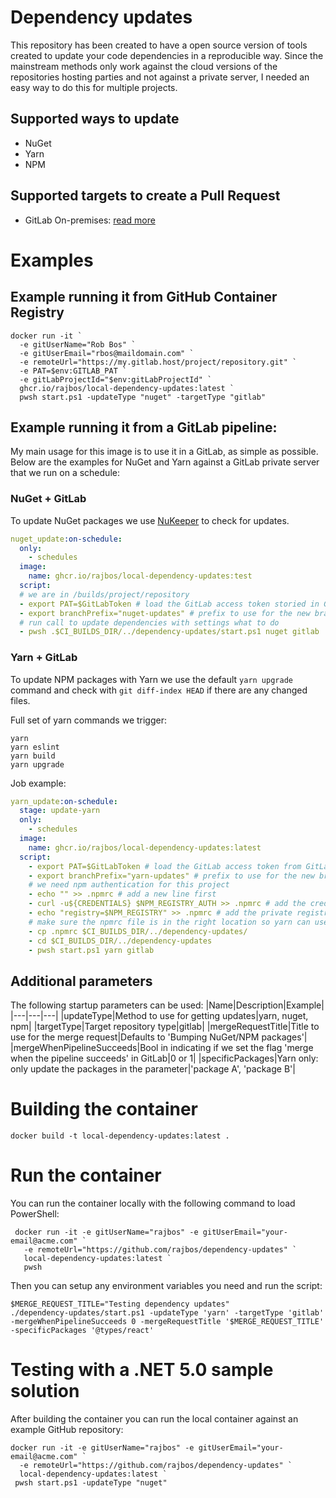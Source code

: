 ﻿
# Dependency updates
This repository has been created to have a open source version of tools created to update your code dependencies in a reproducible way. Since the mainstream methods only work against the cloud versions of the repositories hosting parties and not against a private server, I needed an easy way to do this for multiple projects.

## Supported ways to update
- NuGet
- Yarn
- NPM

## Supported targets to create a Pull Request
- GitLab On-premises: [read more](/docs/GitLab.md)

# Examples
## Example running it from GitHub Container Registry
```
docker run -it `
  -e gitUserName="Rob Bos" `
  -e gitUserEmail="rbos@maildomain.com" `
  -e remoteUrl="https://my.gitlab.host/project/repository.git" `
  -e PAT=$env:GITLAB_PAT `
  -e gitLabProjectId="$env:gitLabProjectId" `
  ghcr.io/rajbos/local-dependency-updates:latest `
  pwsh start.ps1 -updateType "nuget" -targetType "gitlab"
```

## Example running it from a GitLab pipeline:
My main usage for this image is to use it in a GitLab, as simple as possible. Below are the examples for NuGet and Yarn against a GitLab private server that we run on a schedule:

### NuGet + GitLab
To update NuGet packages we use [NuKeeper](http://nukeeper.com/) to check for updates.
``` yaml
nuget_update:on-schedule:
  only:
    - schedules
  image: 
    name: ghcr.io/rajbos/local-dependency-updates:test
  script:
  # we are in /builds/project/repository 
  - export PAT=$GitLabToken # load the GitLab access token storied in GitLab as environment variable 
  - export branchPrefix="nuget-updates" # prefix to use for the new branch
  # run call to update dependencies with settings what to do
  - pwsh .$CI_BUILDS_DIR/../dependency-updates/start.ps1 nuget gitlab
```

### Yarn + GitLab
To update NPM packages with Yarn we use the default `yarn upgrade` command and check with `git diff-index HEAD` if there are any changed files.

Full set of yarn commands we trigger:
``` shell
yarn
yarn eslint
yarn build
yarn upgrade
```
Job example:
``` yaml
yarn_update:on-schedule:
  stage: update-yarn
  only:
    - schedules
  image: 
    name: ghcr.io/rajbos/local-dependency-updates:latest
  script:   
    - export PAT=$GitLabToken # load the GitLab access token from GitLab in the env vars 
    - export branchPrefix="yarn-updates" # prefix to use for the new branch 
    # we need npm authentication for this project
    - echo "" >> .npmrc # add a new line first
    - curl -u${CREDENTIALS} $NPM_REGISTRY_AUTH >> .npmrc # add the credentials to login to e.g. a private Artefactory
    - echo "registry=$NPM_REGISTRY" >> .npmrc # add the private registry url
    # make sure the npmrc file is in the right location so yarn can use it
    - cp .npmrc $CI_BUILDS_DIR/../dependency-updates/
    - cd $CI_BUILDS_DIR/../dependency-updates
    - pwsh start.ps1 yarn gitlab
```

## Additional parameters
The following startup parameters can be used:
|Name|Description|Example|
|---|---|---|
|updateType|Method to use for getting updates|yarn, nuget, npm|
|targetType|Target repository type|gitlab|
|mergeRequestTitle|Title to use for the merge request|Defaults to 'Bumping NuGet/NPM packages'|
|mergeWhenPipelineSucceeds|Bool in indicating if we set the flag 'merge when the pipeline succeeds' in GitLab|0 or 1|
|specificPackages|Yarn only: only update the packages in the parameter|'package A', 'package B'|

# Building the container

```
docker build -t local-dependency-updates:latest .
```

# Run the container
You can run the container locally with the following command to load PowerShell:
```
 docker run -it -e gitUserName="rajbos" -e gitUserEmail="your-email@acme.com" `
   -e remoteUrl="https://github.com/rajbos/dependency-updates" `
   local-dependency-updates:latest `
   pwsh
```

Then you can setup any environment variables you need and run the script:
```
$MERGE_REQUEST_TITLE="Testing dependency updates"
./dependency-updates/start.ps1 -updateType 'yarn' -targetType 'gitlab' -mergeWhenPipelineSucceeds 0 -mergeRequestTitle '$MERGE_REQUEST_TITLE' -specificPackages '@types/react'
```

# Testing with a .NET 5.0 sample solution
After building the container you can run the local container against an example GitHub repository:
``` shell
docker run -it -e gitUserName="rajbos" -e gitUserEmail="your-email@acme.com" `
  -e remoteUrl="https://github.com/rajbos/dependency-updates" `
  local-dependency-updates:latest `
 pwsh start.ps1 -updateType "nuget"
```
